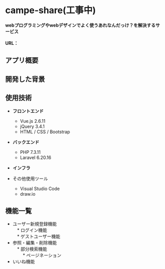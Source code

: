 # campe-share(工事中)

**webプログラミングやwebデザインでよく使うあれなんだっけ？を解決するサービス**
<br><br>
**URL：** 

## アプリ概要


## 開発した背景



## 使用技術

* __フロントエンド__
  * Vue.js 2.6.11
  * jQuery 3.4.1
  * HTML / CSS / Bootstrap

  
* __バックエンド__
  * PHP 7.3.11
  * Laravel 6.20.16

  
* __インフラ__


  
* その他使用ツール
  * Visual Studio Code
  * draw.io


## 機能一覧
  * ユーザー新規登録機能<br>
　* ログイン機能<br>
　* ゲストユーザー機能<br>
  * 参照・編集・削除機能<br>
　* 部分検索機能<br> 　
　* ページネーション<br>
  * いいね機能<br>


